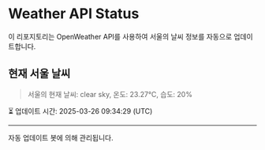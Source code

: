 
# Weather API Status

이 리포지토리는 OpenWeather API를 사용하여 서울의 날씨 정보를 자동으로 업데이트합니다.

## 현재 서울 날씨
> 서울의 현재 날씨: clear sky, 온도: 23.27°C, 습도: 20%

⏳ 업데이트 시간: 2025-03-26 09:34:29 (UTC)

---
자동 업데이트 봇에 의해 관리됩니다.
